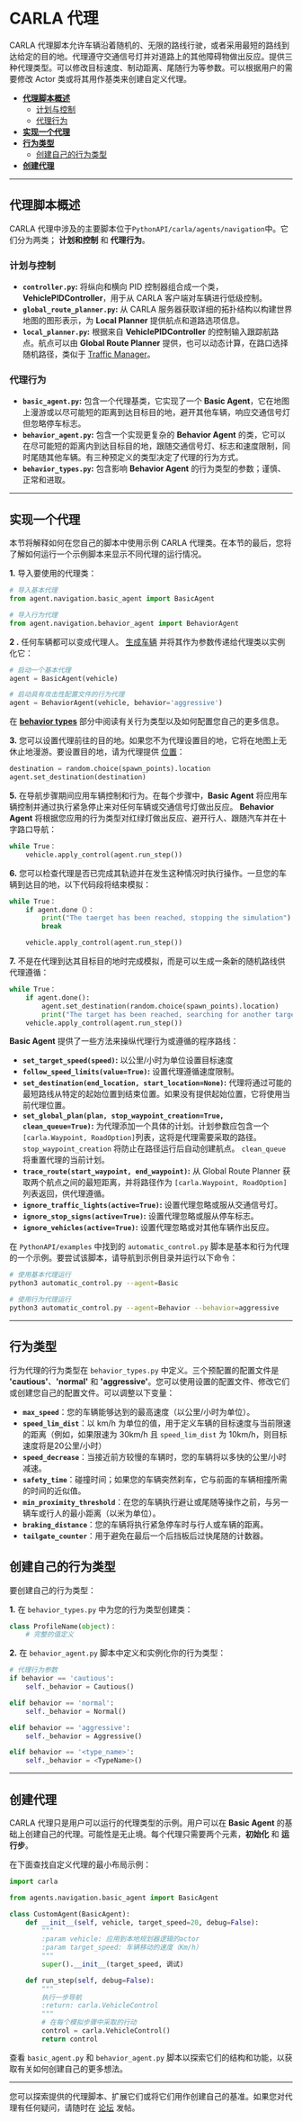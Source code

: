 # CARLA 代理

CARLA 代理脚本允许车辆沿着随机的、无限的路线行驶，或者采用最短的路线到达给定的目的地。代理遵守交通信号灯并对道路上的其他障碍物做出反应。提供三种代理类型。可以修改目标速度、制动距离、尾随行为等参数。可以根据用户的需要修改 Actor 类或将其用作基类来创建自定义代理。

- [__代理脚本概述__](#overview-of-agent-scripts)
    - [计划与控制](#planning-and-control)
    - [代理行为](#agent-behaviors)
- [__实现一个代理__](#implement-an-agent)
- [__行为类型__](#behavior-types)
    - [创建自己的行为类型](#create-your-own-behavior-type)
- [__创建代理__](#creating-an-agent)

---

## 代理脚本概述

CARLA 代理中涉及的主要脚本位于`PythonAPI/carla/agents/navigation`中。它们分为两类； __计划和控制__ 和 __代理行为__。

### 计划与控制

- __`controller.py`:__ 将纵向和横向 PID 控制器组合成一个类，__VehiclePIDController__，用于从 CARLA 客户端对车辆进行低级控制。
- __`global_route_planner.py`:__ 从 CARLA 服务器获取详细的拓扑结构以构建世界地图的图形表示，为 __Local Planner__ 提供航点和道路选项信息。
- __`local_planner.py`:__ 根据来自 __VehiclePIDController__ 的控制输入跟踪航路点。航点可以由 __Global Route Planner__ 提供，也可以动态计算，在路口选择随机路径，类似于 [Traffic Manager](adv_traffic_manager.md)。

### 代理行为

- __`basic_agent.py`:__ 包含一个代理基类，它实现了一个 __Basic Agent__，它在地图上漫游或以尽可能短的距离到达目标目的地，避开其他车辆，响应交通信号灯但忽略停车标志。
- __`behavior_agent.py`:__ 包含一个实现更复杂的 __Behavior Agent__ 的类，它可以在尽可能短的距离内到达目标目的地，跟随交通信号灯、标志和速度限制，同时尾随其他车辆。有三种预定义的类型决定了代理的行为方式。
- __`behavior_types.py`:__ 包含影响 __Behavior Agent__ 的行为类型的参数；谨慎、正常和进取。

---

## 实现一个代理

本节将解释如何在您自己的脚本中使用示例 CARLA 代理类。在本节的最后，您将了解如何运行一个示例脚本来显示不同代理的运行情况。

__1.__ 导入要使用的代理类：

```py
# 导入基本代理
from agent.navigation.basic_agent import BasicAgent

# 导入行为代理
from agent.navigation.behavior_agent import BehaviorAgent
```

__2 .__ 任何车辆都可以变成代理人。 [生成车辆](core_actors.md#spawning) 并将其作为参数传递给代理类以实例化它：

```py
# 启动一个基本代理
agent = BasicAgent(vehicle)

# 启动具有攻击性配置文件的行为代理
agent = BehaviorAgent(vehicle, behavior='aggressive')
```

在 [__behavior types__](#behavior-types) 部分中阅读有关行为类型以及如何配置您自己的更多信息。

__3.__ 您可以设置代理前往的目的地。如果您不为代理设置目的地，它将在地图上无休止地漫游。要设置目的地，请为代理提供 [位置](python_api.md#carlalocation)：

```py
destination = random.choice(spawn_points).location
agent.set_destination(destination)
```

__5.__ 在导航步骤期间应用车辆控制和行为。在每个步骤中，__Basic Agent__ 将应用车辆控制并通过执行紧急停止来对任何车辆或交通信号灯做出反应。 __Behavior Agent__ 将根据您应用的行为类型对红绿灯做出反应、避开行人、跟随汽车并在十字路口导航：

```py
while True：
    vehicle.apply_control(agent.run_step())
```

__6.__ 您可以检查代理是否已完成其轨迹并在发生这种情况时执行操作。一旦您的车辆到达目的地，以下代码段将结束模拟：

```py
while True：
    if agent.done（）：
        print("The taerget has been reached, stopping the simulation")
        break

    vehicle.apply_control(agent.run_step())
```

__7.__ 不是在代理到达其目标目的地时完成模拟，而是可以生成一条新的随机路线供代理遵循：

```py
while True：
    if agent.done():   
        agent.set_destination(random.choice(spawn_points).location)
        print("The target has been reached, searching for another target")
    vehicle.apply_control(agent.run_step())
```

__Basic Agent__ 提供了一些方法来操纵代理行为或遵循的程序路线：

- __`set_target_speed(speed)`:__ 以公里/小时为单位设置目标速度
- __`follow_speed_limits(value=True)`:__ 设置代理遵循速度限制。
- __`set_destination(end_location, start_location=None)`:__ 代理将通过可能的最短路线从特定的起始位置到结束位置。如果没有提供起始位置，它将使用当前代理位置。
- __`set_global_plan(plan, stop_waypoint_creation=True, clean_queue=True)`:__ 为代理添加一个具体的计划。计划参数应包含一个`[carla.Waypoint, RoadOption]`列表，这将是代理需要采取的路径。 `stop_waypoint_creation` 将防止在路径运行后自动创建航点。 `clean_queue` 将重置代理的当前计划。
- __`trace_route(start_waypoint, end_waypoint)`:__ 从 Global Route Planner 获取两个航点之间的最短距离，并将路径作为 `[carla.Waypoint, RoadOption]` 列表返回，供代理遵循。
- __`ignore_traffic_lights(active=True)`:__ 设置代理忽略或服从交通信号灯。
- __`ignore_stop_signs(active=True)`:__ 设置代理忽略或服从停车标志。
- __`ignore_vehicles(active=True)`:__ 设置代理忽略或对其他车辆作出反应。

在 `PythonAPI/examples` 中找到的 `automatic_control.py` 脚本是基本和行为代理的一个示例。要尝试该脚本，请导航到示例目录并运行以下命令：

```sh
# 使用基本代理运行
python3 automatic_control.py --agent=Basic

# 使用行为代理运行
python3 automatic_control.py --agent=Behavior --behavior=aggressive
```

---

## 行为类型

行为代理的行为类型在 `behavior_types.py` 中定义。三个预配置的配置文件是 __'cautious'__、__'normal'__ 和 __'aggressive'__。您可以使用设置的配置文件、修改它们或创建您自己的配置文件。可以调整以下变量：

- __`max_speed`__：您的车辆能够达到的最高速度（以公里/小时为单位）。
- __`speed_lim_dist`__：以 km/h 为单位的值，用于定义车辆的目标速度与当前限速的距离（例如，如果限速为 30km/h 且 `speed_lim_dist` 为 10km/h，则目标速度将是20公里/小时）
- __`speed_decrease`__：当接近前方较慢的车辆时，您的车辆将以多快的公里/小时减速。
- __`safety_time`__：碰撞时间；如果您的车辆突然刹车，它与前面的车辆相撞所需的时间的近似值。
- __`min_proximity_threshold`__：在您的车辆执行避让或尾随等操作之前，与另一辆车或行人的最小距离（以米为单位）。
- __`braking_distance`__：您的车辆将执行紧急停车时与行人或车辆的距离。
- __`tailgate_counter`__：用于避免在最后一个后挡板后过快尾随的计数器。

## 创建自己的行为类型

要创建自己的行为类型：

__1.__ 在 `behavior_types.py` 中为您的行为类型创建类：

```py
class ProfileName(object)：
    # 完整的值定义
```

__2.__ 在 `behavior_agent.py` 脚本中定义和实例化你的行为类型：

```py
# 代理行为参数
if behavior == 'cautious':
    self._behavior = Cautious()

elif behavior == 'normal':
    self._behavior = Normal()

elif behavior == 'aggressive':
    self._behavior = Aggressive()

elif behavior == '<type_name>':
    self._behavior = <TypeName>()
```

---

## 创建代理

CARLA 代理只是用户可以运行的代理类型的示例。用户可以在 __Basic Agent__ 的基础上创建自己的代理。可能性是无止境。每个代理只需要两个元素，__初始化__ 和 __运行步__。

在下面查找自定义代理的最小布局示例：

```py
import carla

from agents.navigation.basic_agent import BasicAgent

class CustomAgent(BasicAgent):
    def __init__(self, vehicle, target_speed=20, debug=False):
        """
        :param vehicle: 应用到本地规划器逻辑的actor
        :param target_speed: 车辆移动的速度（Km/h）
        """
        super().__init__(target_speed, 调试)

    def run_step(self, debug=False):
        """
        执行一步导航
        :return: carla.VehicleControl
        """
        # 在每个模拟步骤中采取的行动
        control = carla.VehicleControl()
        return control
```

查看 `basic_agent.py` 和 `behavior_agent.py` 脚本以探索它们的结构和功能，以获取有关如何创建自己的更多想法。

---

您可以探索提供的代理脚本、扩展它们或将它们用作创建自己的基准。如果您对代理有任何疑问，请随时在 [论坛](https://github.com/carla-simulator/carla/discussions/) 发帖。